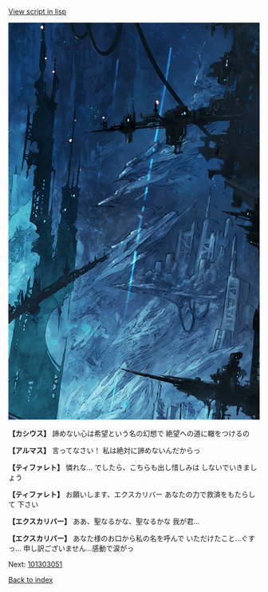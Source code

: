 [View script in lisp](../scripts/101303043.txt)

![underground_world_1.png](../images/backgrounds/underground_world_1.png)

**【カシウス】**
諦めない心は希望という名の幻想で
絶望への道に轍をつけるの

**【アルマス】**
言ってなさい！
私は絶対に諦めないんだからっ

**【ティファレト】**
憐れな…
でしたら、こちらも出し惜しみは
しないでいきましょう

**【ティファレト】**
お願いします、エクスカリバー
あなたの力で救済をもたらして
下さい

**【エクスカリバー】**
ああ、聖なるかな、聖なるかな
我が君…

**【エクスカリバー】**
あなた様のお口から私の名を呼んで
いただけたこと…ぐすっ…
申し訳ございません…感動で涙がっ

Next: [101303051](101303051.md)

[Back to index](index.md)
